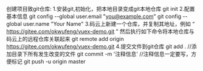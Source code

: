 创建项目致git仓库:
1.安装git,初始化，把本地目录变成git本地仓库 git init 
2.配置基本信息 git config --global user.email "you@example.com"
            git config --global user.name "Your Name"
3.码云上新建一个仓库，并复制其地址，例如 “ https://gitee.com/okwufeng/vuex-demo.git ”
然后执行如下命令将本地仓库与码云上的远程仓库关联起来 
git remote add origin https://gitee.com/okwufeng/vuex-demo.git
4.提交文件到git仓库
git add .     //添加目录下所有发生改变的文件
git commit -m '注释信息'           //注释信息一定要写，方便标记
git push -u origin master